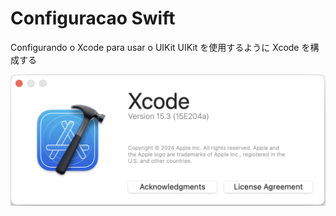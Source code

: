 # Configuracao Swift

Configurando o Xcode para usar o UIKit
UIKit を使用するように Xcode を構成する

![](https://github.com/ghsumiyasu/Swift-Basico/blob/main/Imagens/Swift-UIKit-Configuracao-Img01.png)

